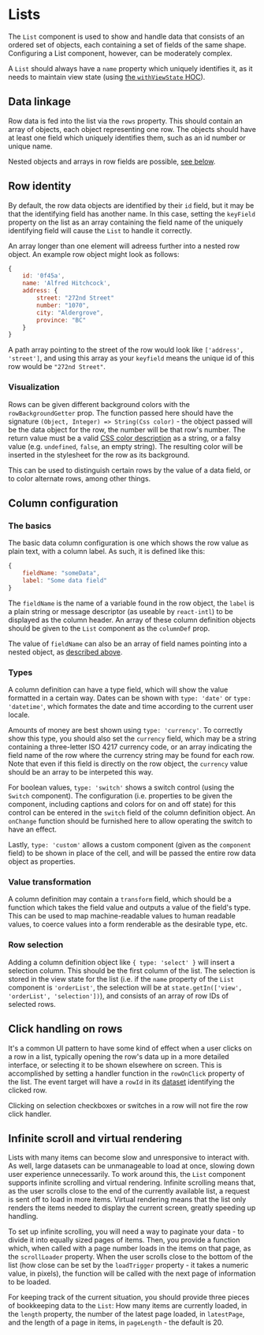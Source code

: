 # Lists

The `List` component is used to show and handle data that consists of an ordered set of objects, each containing a set of fields of the same shape. Configuring a List component, however, can be moderately complex.

A `List` should always have a `name` property which uniquely identifies it, as it needs to maintain view state (using [the `withViewState` HOC](hocs.md#withviewstatecomponent)).

## Data linkage

Row data is fed into the list via the `rows` property. This should contain an array of objects, each object representing one row. The objects should have at least one field which uniquely identifies them, such as an id number or unique name.

Nested objects and arrays in row fields are possible, [see below](#goingdeep).

## Row identity

By default, the row data objects are identified by their `id` field, but it may be that the identifying field has another name. In this case, setting the `keyField` property on the list as an array containing the field name of the uniquely identifying field will cause the `List` to handle it correctly.

An array longer than one element will adreess further into a nested row object. An example row object might look as follows:

```js
{
	id: '0f45a',
	name: 'Alfred Hitchcock',
	address: {
		street: "272nd Street"
		number: "1070",
		city: "Aldergrove",
		province: "BC"
	}
}
```

A path array pointing to the street of the row would look like `['address', 'street']`, and using this array as your `keyfield` means the unique id of this row would be `"272nd Street"`.

### Visualization

Rows can be given different background colors with the `rowBackgroundGetter` prop. The function passed here should have the signature `(Object, Integer) => String(Css color)` - the object passed will be the data object for the row, the number will be that row's number. The return value must be a valid [CSS color description](https://developer.mozilla.org/en-US/docs/Web/CSS/color_value) as a string, or a falsy value (e.g. `undefined`, `false`, an empty string). The resulting color will be inserted in the stylesheet for the row as its background.

This can be used to distinguish certain rows by the value of a data field, or to color alternate rows, among other things.

## Column configuration

### The basics

The basic data column configuration is one which shows the row value as plain text, with a column label. As such, it is defined like this:

```js
{
	fieldName: "someData",
	label: "Some data field"
}
```

The `fieldName` is the name of a variable found in the row object, the `label` is a plain string or message descriptor (as useable by `react-intl`) to be displayed as the column header. An array of these column definition objects should be given to the `List` component as the `columnDef` prop.

The value of `fieldName` can also be an array of field names pointing into a nested object, as [described above](#rowidentity).

### Types

A column definition can have a type field, which will show the value formatted in a certain way. Dates can be shown with `type: 'date'` or `type: 'datetime'`, which formates the date and time according to the current user locale.

Amounts of money are best shown using `type: 'currency'`. To correctly show this type, you should also set the `currency` field, which may be a string containing a three-letter ISO 4217 currency code, or an array indicating the field name of the row where the currency string may be found for each row. Note that even if this field is directly on the row object, the `currency` value should be an array to be interpeted this way.

For boolean values, `type: 'switch'` shows a switch control (using the `Switch` component). The configuration (i.e. properties to be given the component, including captions and colors for on and off state) for this control can be entered in the `switch` field of the column definition object. An `onChange` function should be furnished here to allow operating the switch to have an effect.

Lastly, `type: 'custom'` allows a custom component (given as the `component` field) to be shown in place of the cell, and will be passed the entire row data object as properties.

### Value transformation

A column definition may contain a `transform` field, which should be a function which takes the field value and outputs a value of the field's type. This can be used to map machine-readable values to human readable values, to coerce values into a form renderable as the desirable type, etc.

### Row selection

Adding a column definition object like `{ type: 'select' }` will insert a selection column. This should be the first column of the list. The selection is stored in the view state for the list (i.e. if the `name` property of the `List` component is `'orderList'`, the selection will be at `state.getIn(['view', 'orderList', 'selection'])`), and consists of an array of row IDs of selected rows.

## Click handling on rows

It's a common UI pattern to have some kind of effect when a user clicks on a row in a list, typically opening the row's data up in a more detailed interface, or selecting it to be shown elsewhere on screen. This is accomplished by setting a handler function in the `rowOnClick` property of the list. The event target will have a `rowId` in its [dataset](https://developer.mozilla.org/en-US/docs/Web/API/HTMLElement/dataset) identifying the clicked row.

Clicking on selection checkboxes or switches in a row will not fire the row click handler.

## Infinite scroll and virtual rendering

Lists with many items can become slow and unresponsive to interact with. As well, large datasets can be unmanageable to load at once, slowing down user experience unnecessarily. To work around this, the `List` component supports infinite scrolling and virtual rendering. Infinite scrolling means that, as the user scrolls close to the end of the currently available list, a request is sent off to load in more items. Virtual rendering means that the list only renders the items needed to display the current screen, greatly speeding up handling.

To set up infinite scrolling, you will need a way to paginate your data - to divide it into equally sized pages of items. Then, you provide a function which, when called with a page number loads in the items on that page, as the `scrollLoader` property. When the user scrolls close to the bottom of the list (how close can be set by the `loadTrigger` property - it takes a numeric value, in pixels), the function will be called with the next page of information to be loaded.

For keeping track of the current situation, you should provide three pieces of bookkeeping data to the `List`: How many items are currently loaded, in the `length` property, the number of the latest page loaded, in `latestPage`, and the length of a page in items, in `pageLength` - the default is 20.
